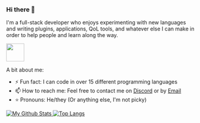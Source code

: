 ### Hi there 👋
I'm a full-stack developer who enjoys experimenting with new languages and writing plugins, applications, QoL tools, and whatever else I can make in order to help people and learn along the way.

[<img width="48" src="https://user-images.githubusercontent.com/43104632/206700432-5f75c05d-7306-493b-9b1e-83fcefc3eb27.png" />](https://www.credly.com/badges/b8705b41-adac-412b-8680-83e3ffaaf995/public_url)

A bit about me:
- ⚡ Fun fact: I can code in over 15 different programming languages
- 📫 How to reach me: Feel free to contact me on [Discord](https://discord.com/users/563652755814875146/) or by [Email](https://mailhide.io/e/kHCbTHeA)
- ⭐ Pronouns: He/they (Or anything else, I'm not picky)

[
![My Github Stats](https://github-readme-stats-programmer2514.vercel.app/api?username=programmer2514&theme=transparent&hide_rank=true&custom_title=GitHub+Stats&hide=contribs)
![Top Langs](https://github-readme-stats-programmer2514.vercel.app/api/top-langs/?username=programmer2514&langs_count=8&theme=transparent&layout=compact)
](https://programmer2514.github.io/)
